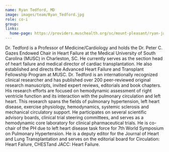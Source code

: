 ```yaml
---
name: Ryan Tedford, MD
image: images/team/Ryan_Tedford.jpg
role: co-i
group: 
links:
  home-page: https://providers.muschealth.org/sc/mount-pleasant/ryan-james-tedford-md 
---
```


Dr. Tedford is a Professor of Medicine/Cardiology and holds the Dr. Peter C. Gazes Endowed Chair in Heart Failure at the Medical University of South Carolina (MUSC) in Charleston, SC. He currently serves as the section head of heart failure and medical director of cardiac transplantation. He also established and directs the Advanced Heart Failure and Transplant Fellowship Program at MUSC. Dr. Tedford is an internationally recognized clinical researcher and has published over 200 peer-reviewed original research manuscripts, invited expert reviews, editorials and book chapters. His research efforts are focused on hemodynamic assessment of right ventricle function and its interaction with the pulmonary circulation and left heart. This research spans the fields of pulmonary hypertension, left heart disease, exercise physiology, hemodynamics, systemic sclerosis and mechanical circulatory support. He participates on several scientific advisory boards, clinical trial steering committees, and serves as a hemodynamic core laboratory for clinical pharmaceutical trials. He is co-chair of the PH due to left heart disease task force for 7th World Symposium on Pulmonary Hypertension. He is a deputy editor for the Journal of Heart and Lung Transplantation and serves on the editorial board for Circulation: Heart Failure¸ CHESTand JACC: Heart Failure.